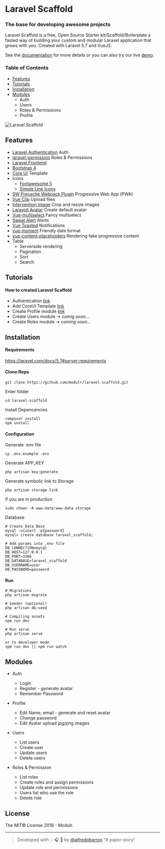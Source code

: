 # Laravel Scaffold

### The base for developing awesome projects

Laravel Scaffold is a free, Open Source Starter kit/Scaffold/Boilerplate a fasted way of building your custom and modular Laravel application that grows with you.
Created with Laravel 5.7 and VueJS.

See the [documentation](http://laravel-scaffold-docs.modulr.io) for more details or you can also try our live [demo](http://laravel-scaffold.modulr.io).


### Table of Contents

- [Features](#features)
- [Tutorials](#tutorials)
- [Installation](#installation)
- [Modules](#modules)
  - Auth
  - Users
  - Roles & Permissions
  - Profile


![Laravel Scaffold](https://laravel-scaffold-docs.modulr.io/_media/laravel-scaffold.jpg)


## Features

- [Laravel Authentication](https://laravel.com/docs/5.7/authentication) Auth
- [laravel-permission](https://github.com/spatie/laravel-permission) Roles & Permissions
- [Laravel Frontend](https://laravel.com/docs/5.7/frontend)
- [Bootstrap 4](https://getbootstrap.com/)
- [Core UI](https://coreui.io/) Template
- Icons
    - [Fontawesome 5](https://fontawesome.com/)
    - [Simple Line Icons](https://github.com/thesabbir/simple-line-icons)
- [SW Precache Webpack Plugin](https://github.com/goldhand/sw-precache-webpack-plugin) Progressive Web App (PWA)
- [Vue Clip](https://vueclip.adonisjs.com/) Upload files
- [Intervention Image](http://image.intervention.io/)  Crop and resize images
- [Laravolt Avatar](https://github.com/laravolt/avatar) Create default avatar
- [Vue-multiselect](https://vue-multiselect.js.org/) Fancy multiselect
- [Sweat Alert](https://sweetalert.js.org/) Alerts
- [Vue Toasted](https://shakee93.github.io/vue-toasted/) Notifications
- [vue-moment](https://github.com/brockpetrie/vue-moment#readme) Friendly date format
- [vue-content-placeholders](https://github.com/michalsnik/vue-content-placeholders) Rendering fake progressive content
- Table
    - Serverside rendering
    - Pagination
    - Sort
    - Search


## Tutorials

#### How to created Laravel Scaffold


- Authentication [link](https://link.medium.com/YsYZ4TJ1wR)
- Add CoreUI Template [link](https://link.medium.com/mlq1D5N1wR)
- Create Profile module [link](https://link.medium.com/e8EbuVR1wR)
- Create Users module -> _comig soon..._
- Create Roles module -> _coming soon..._



## Installation


#### Requirements

https://laravel.com/docs/5.7#server-requirements


#### Clone Repo

```
git clone https://github.com/modulr/laravel-scaffold.git
```

Enter folder
```
cd laravel-scaffold
```

Install Depencencies
```
composer install
npm install
```

#### Configuration

Generate .env file
```
cp .env.example .env
```

Generate APP_KEY
```
php artisan key:generate
```

Generate symbolic link to Storage
```
php artisan storage:link
```

If you are in production
```
sudo chown -R www-data:www-data storage
```

Database

```
# Create Data Base
mysql -u{user} -p{password}
mysql> create database laravel_scaffold;
```

```
# Add params into .env file
DB_CONNECTION=mysql
DB_HOST=127.0.0.1
DB_PORT=3306
DB_DATABASE=laravel_scaffold
DB_USERNAME=user
DB_PASSWORD=password
```

#### Run

```
# Migrations
php artisan migrate

# Seeder (optional)
php artisan db:seed

# Compiling assets
npm run dev

# Run serve
php artisan serve

or to developer mode
npm run dev || npm run watch
```


## Modules

- Auth
  - Login
  - Register - generate avatar
  - Remember Password

- Profile
  - Edit Name, email - generate and reset avatar
  - Change password
  - Edit Avatar upload jpg/png images

- Users
    - List users
    - Create user
    - Update users
    - Delete users

- Roles & Permission
    - List roles
    - Create roles and assign permissions
    - Update role and permissions
    - Users list who use the role
    - Delete role


## License

The MIT© License 2018 - Modulr.

---

> Developed with :bulb: :headphones: :beer: by [@alfredobarron](https://github.com/alfredobarron)
"# paper-story" 
